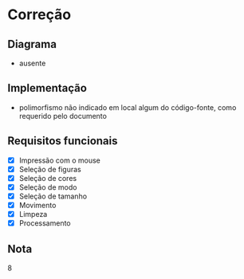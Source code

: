 # Correção

## Diagrama

- ausente

## Implementação

- polimorfismo não indicado em local algum do código-fonte, como requerido pelo documento

## Requisitos funcionais

- [x] Impressão com o mouse
- [x] Seleção de figuras
- [x] Seleção de cores
- [x] Seleção de modo
- [x] Seleção de tamanho
- [x] Movimento
- [x] Limpeza
- [x] Processamento

## Nota

8




